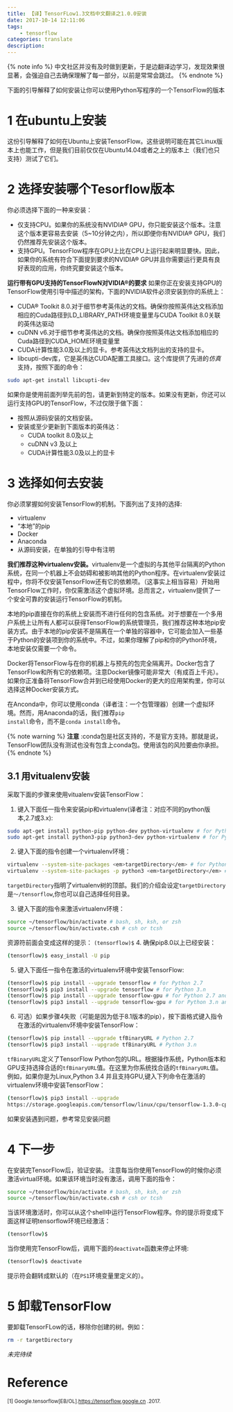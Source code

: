 ```yaml
---
title: 【译】TensorFLow1.3文档中文翻译之1.0.0安装
date: 2017-10-14 12:11:06
tags:
	- tensorflow
categories: translate
description: 
---
```


{% note info %}
中文社区并没有及时做到更新，于是边翻译边学习，发现效果很显著，会强迫自己去确保理解了每一部分，以前是常常会跳过。
{% endnote %}

下面的引导解释了如何安装让你可以使用Python写程序的一个TensorFlow的版本
# 1 在ubuntu上安装
这份引导解释了如何在Ubuntu上安装TensorFlow。这些说明可能在其它Linux版本上也能工作，但是我们目前仅仅在Ubuntu14.04或者之上的版本上（我们也只支持）测试了它们。
# 2 选择安装哪个Tesorflow版本
你必须选择下面的一种来安装：
- 仅支持CPU。如果你的系统没有NVIDIA® GPU，你只能安装这个版本。注意这个版本更容易去安装（5~10分钟之内），所以即便你有NVIDIA® GPU，我们仍然推荐先安装这个版本。
- 支持GPU。TensorFlow程序在GPU上比在CPU上运行起来明显要快。因此，如果你的系统有符合下面提到要求的NVIDIA® GPU并且你需要运行更具有良好表现的应用，你终究要安装这个版本。

**运行带有GPU支持的TensorFlowN对VIDIA®的要求**
如果你正在安装支持GPU的TensorFlow使用引导中描述的架构，下面的NVIDIA软件必须安装到你的系统上：
- CUDA® Toolkit 8.0.对于细节参考英伟达的文档。确保你按照英伟达文档添加相应的Cuda路径到LD_LIBRARY_PATH环境变量里与CUDA Toolkit 8.0关联的英伟达驱动
- cuDNN v6.对于细节参考英伟达的文档。确保你按照英伟达文档添加相应的Cuda路径到CUDA_HOME环境变量里
- CUDA计算性能3.0及以上的显卡。参考英伟达文档列出的支持的显卡。
- libcupti-dev库，它是英伟达CUDA配置工具接口。这个库提供了先进的<em>仿真</em>支持，按照下面的命令：

```sh
sudo apt-get install libcupti-dev
```

如果你是使用前面列举先前的包，请更新到特定的版本。如果没有更新，你还可以运行支持GPU的TensorFlow，不过仅限于做下面：
- 按照从源码安装的文档安装。
- 安装或至少更新到下面版本的英伟达：
  - CUDA toolkit 8.0及以上
  - cuDNN v3 及以上
  - CUDA计算性能3.0及以上的显卡

# 3 选择如何去安装

你必须掌握如何安装TensorFlow的机制。下面列出了支持的选择:
- virtualenv
- “本地”的pip
- Docker
- Anaconda
- 从源码安装，在单独的引导中有注明

<strong>我们推荐这种virtualenv安装。</strong>virtualenv是一个虚拟的与其他平台隔离的Python系统，在同一个机器上不会妨碍和被影响其他的Python程序。在virtualenv安装过程中，你将不仅安装TensorFlow还有它的依赖项。（这事实上相当容易）开始用TensorFlow工作时，你仅需激活这个虚拟环境。总而言之，virtualenv提供了一个安全可靠的安装运行TensorFlow的机制。

本地的pip直接在你的系统上安装而不进行任何的包含系统。对于想要在一个多用户系统上让所有人都可以获得TensorFlow的系统管理员，我们推荐这种本地pip安装方式。由于本地的pip安装不是隔离在一个单独的容器中，它可能会加入一些基于Python的安装项到你的系统中。不过，如果你理解了pip和你的Python环境，本地安装仅需要一个命令。

Docker将TensorFlow与在你的机器上与预先的包完全隔离开。Docker包含了TensorFlow和所有它的依赖项。注意Docker镜像可能非常大（有成百上千兆）。如果你正准备将TensorFlow合并到已经使用Docker的更大的应用架构里，你可以选择这种Docker安装方式。

在Anconda中，你可以使用conda（译者注：一个包管理器）创建一个虚拟环境。然而，用Anaconda的话，我们推荐<code>pip install</code>命令，而不是<code>conda install</code>命令。

{% note warning %}
**注意** :conda包是社区支持的，不是官方支持。那就是说，TensorFlow团队没有测试也没有包含上conda包。使用该包的风险要由你承担。
{% endnote %}

## 3.1 用vitualenv安装

采取下面的步骤来使用vitualenv安装TensorFlow：
1. 键入下面任一指令来安装pip和virtualenv(译者注：对应不同的python版本,2.7或3.x):

```sh
sudo apt-get install python-pip python-dev python-virtualenv # for Python 2.7`
sudo apt-get install python3-pip python3-dev python-virtualenv # for Python 3.n`
```
2. 键入下面的指令创建一个virtualenv环境：

```sh
virtualenv --system-site-packages <em>targetDirectory</em> # for Python 2.7
virtualenv --system-site-packages -p python3 <em>targetDirectory</em> # for Python 3.n
```

``targetDirectory``指明了virtualenv树的顶部。我们的介绍会设定``targetDirectory``是``～/tensorflow``,你也可以自己选择任何目录。

3. 键入下面的指令来激活virtualenv环境：

```bash
source ~/tensorflow/bin/activate # bash, sh, ksh, or zsh
source ~/tensorflow/bin/activate.csh # csh or tcsh
```

资源符前面会变成这样的提示：
``(tensorflow)$``
4. 确保pip8.0以上已经安装：

```sh
(tensorflow)$ easy_install -U pip
```
5. 键入下面任一指令在激活的virtualenv环境中安装TensorFlow:

```sh
(tensorflow)$ pip install --upgrade tensorflow # for Python 2.7
(tensorflow)$ pip3 install --upgrade tensorflow # for Python 3.n
(tensorflow)$ pip install --upgrade tensorflow-gpu # for Python 2.7 and GPU
(tensorflow)$ pip3 install --upgrade tensorflow-gpu # for Python 3.n and GPU
```
6. 可选）如果步骤4失败（可能是因为低于8.1版本的pip），按下面格式键入指令在激活的virtualenv环境中安装TensorFlow：

```sh
(tensorflow)$ pip install --upgrade tfBinaryURL # Python 2.7
(tensorflow)$ pip3 install --upgrade tfBinaryURL # Python 3.n
```

``tfBinaryURL``定义了TensorFlow Python包的URL。根据操作系统，Python版本和GPU支持选择合适的``tfBinaryURL``值。在这里为你系统找合适的``tfBinaryURL``值。例如，如果你是为Linux,Python 3.4 并且支持GPU,键入下列命令在激活的virtualenv环境中安装TensorFlow：
```sh
(tensorflow)$ pip3 install --upgrade
https://storage.googleapis.com/tensorflow/linux/cpu/tensorflow-1.3.0-cp34-cp34m-linux_x86_64.whl
```
如果安装遇到问题，参考常见安装问题
# 4 下一步
在安装完TensorFlow后，验证安装。
注意每当你使用TensorFlow的时候你必须激活virtual环境。如果该环境当时没有激活，调用下面的指令：
```sh
source ~/tensorflow/bin/activate # bash, sh, ksh, or zsh
source ~/tensorflow/bin/activate.csh # csh or tcsh
```
当该环境激活时，你可以从这个shell中运行TensorFlow程序。你的提示将变成下面这样证明tensorflow环境已经激活：
```sh
(tensorflow)$
```
当你使用完TensorFlow后，调用下面的``deactivate``函数来停止环境:
```sh
(tensorflow)$ deactivate
```
提示符会翻转成默认的（在``PS1``环境变量里定义的）。
# 5 卸载TensorFlow
要卸载TensorFLow的话，移除你创建的树。例如：
```sh
rm -r targetDirectory
```

<em>未完待续</em>

# Reference

<small>[1] Google.tensorflow[EB/OL].https://tensorflow.google.cn .2017.</small>